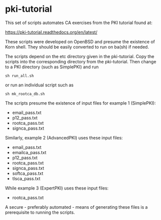 # pki-tutorial
This set of scripts automates CA exercises from the PKI tutorial found at:

  https://pki-tutorial.readthedocs.org/en/latest/

These scripts were developed on OpenBSD and presume the existence of Korn shell.
They should be easily converted to run on ba(sh) if needed.

The scripts depend on the etc directory given in the pki-tutorial.
Copy the scripts into the corresponding directory from the pki-tutorial.
Then change to a PKI directory (such as SimplePKI) and run

    sh run_all.sh

or run an individual script such as

    sh mk_rootca_db.sh

The scripts presume the existence of input files for example 1 (SimplePKI):
  *  email_pass.txt
  *  p12_pass.txt
  *  rootca_pass.txt
  *  signca_pass.txt

Similarly, example 2 (AdvancedPKI) uses these input files:
  *  email_pass.txt
  *  emailca_pass.txt
  *  p12_pass.txt
  *  rootca_pass.txt
  *  signca_pass.txt
  *  softca_pass.txt
  *  tlsca_pass.txt

While example 3 (ExpertPKI) uses these input files:
  *  rootca_pass.txt

A secure - preferably automated - means of generating these files is a prerequisite to running the scripts.
